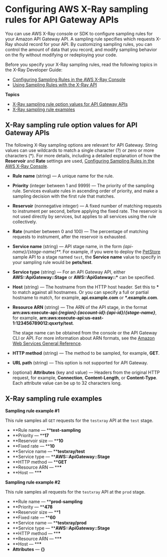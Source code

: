# Configuring AWS X\-Ray sampling rules for API Gateway APIs<a name="apigateway-configuring-xray-sampling-rules"></a>

You can use AWS X\-Ray console or SDK to configure sampling rules for your Amazon API Gateway API\. A sampling rule specifies which requests X\-Ray should record for your API\. By customizing sampling rules, you can control the amount of data that you record, and modify sampling behavior on the fly without modifying or redeploying your code\.

Before you specify your X\-Ray sampling rules, read the following topics in the X\-Ray Developer Guide:
+ [Configuring Sampling Rules in the AWS X\-Ray Console](https://docs.aws.amazon.com/xray/latest/devguide/xray-console-sampling.html)
+ [Using Sampling Rules with the X\-Ray API](https://docs.aws.amazon.com/xray/latest/devguide/xray-api-sampling.html)

**Topics**
+ [X\-Ray sampling rule option values for API Gateway APIs](#apigateway-xray-sampling-rule-options)
+ [X\-Ray sampling rule examples](#apigateway-xray-sampling-rules-examples)

## X\-Ray sampling rule option values for API Gateway APIs<a name="apigateway-xray-sampling-rule-options"></a>

The following X\-Ray sampling options are relevant for API Gateway\. String values can use wildcards to match a single character \(?\) or zero or more characters \(\*\)\. For more details, including a detailed explanation of how the **Reservoir** and **Rate** settings are used, [Configuring Sampling Rules in the AWS X\-Ray Console](https://docs.aws.amazon.com/xray/latest/devguide/xray-console-sampling.html)\.
+ **Rule name** \(string\) — A unique name for the rule\.
+ **Priority** \(integer between 1 and 9999\) — The priority of the sampling rule\. Services evaluate rules in ascending order of priority, and make a sampling decision with the first rule that matches\.
+ **Reservoir** \(nonnegative integer\) — A fixed number of matching requests to instrument per second, before applying the fixed rate\. The reservoir is not used directly by services, but applies to all services using the rule collectively\.
+ **Rate** \(number between 0 and 100\) — The percentage of matching requests to instrument, after the reservoir is exhausted\.
+ **Service name** \(string\) — API stage name, in the form ***\{api\-name\}*/*\{stage\-name\}***\. For example, if you were to deploy the [PetStore](api-gateway-create-api-from-example.md) sample API to a stage named `test`, the **Service name** value to specify in your sampling rule would be **pets/test**\.
+ **Service type** \(string\) — For an API Gateway API, either **AWS::ApiGateway::Stage** or **AWS::ApiGateway::\*** can be specified\.
+ **Host** \(string\) — The hostname from the HTTP host header\. Set this to **\*** to match against all hostnames\. Or you can specify a full or partial hostname to match, for example, **api\.example\.com** or **\*\.example\.com**\.
+ **Resource ARN** \(string\) — The ARN of the API stage, in the format **arn:aws:execute\-api:*\{region\}*:*\{account\-id\}*:*\{api\-id\}*/*\{stage\-name\}***, for example, **arn:aws:execute\-api:us\-east\-1:123456789012:qsxrty/test**\.

  The stage name can be obtained from the console or the API Gateway CLI or API\. For more information about ARN formats, see the [Amazon Web Services General Reference](https://docs.aws.amazon.com/general/latest/gr/)\.
+ **HTTP method** \(string\) — The method to be sampled, for example, **GET**\.
+ **URL path** \(string\) — This option is not supported for API Gateway\.
+ \(optional\) **Attributes** \(key and value\) — Headers from the original HTTP request, for example, **Connection**, **Content\-Length**, or **Content\-Type**\. Each attribute value can be up to 32 characters long\.

## X\-Ray sampling rule examples<a name="apigateway-xray-sampling-rules-examples"></a>

**Sampling rule example \#1**

This rule samples all `GET` requests for the `testxray` API at the `test` stage\.
+ **Rule name — ****test\-sampling**
+ **Priority — ****17**
+ **Reservoir size — ****10**
+ **Fixed rate — ****10**
+ **Service name — ****testxray/test**
+ **Service type — ****AWS::ApiGateway::Stage**
+ **HTTP method — ****GET**
+ **Resource ARN — ****\***
+ **Host — ****\***

**Sampling rule example \#2**

This rule samples all requests for the `testxray` API at the `prod` stage\.
+ **Rule name — ****prod\-sampling**
+ **Priority — ****478**
+ **Reservoir size — ****1**
+ **Fixed rate — ****60**
+ **Service name — ****testxray/prod**
+ **Service type — ****AWS::ApiGateway::Stage**
+ **HTTP method — ****\***
+ **Resource ARN — ****\***
+ **Host — ****\***
+ **Attributes** — **\{\}**